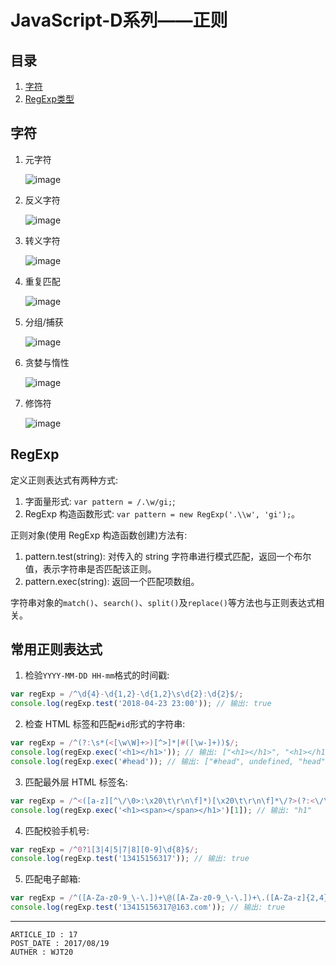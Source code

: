 
# JavaScript-D系列——正则 #

## 目录 ##

1. [字符](#href1)
2. [RegExp类型](#href2)

## <a name="href1">字符</a> ##

1. 元字符  

    ![image](https://raw.githubusercontent.com/WebUnion-core/public-cdn/master/wjt20-base/w7.png)

2. 反义字符  

    ![image](https://raw.githubusercontent.com/WebUnion-core/public-cdn/master/wjt20-base/w8.png)

3. 转义字符  

    ![image](https://raw.githubusercontent.com/WebUnion-core/public-cdn/master/wjt20-base/w9.png)

4. 重复匹配  

    ![image](https://raw.githubusercontent.com/WebUnion-core/public-cdn/master/wjt20-base/w10.png)

5. 分组/捕获  

    ![image](https://raw.githubusercontent.com/WebUnion-core/public-cdn/master/wjt20-base/w11.png)

6. 贪婪与惰性  

    ![image](https://raw.githubusercontent.com/WebUnion-core/public-cdn/master/wjt20-base/w12.png)

7. 修饰符  

    ![image](https://raw.githubusercontent.com/WebUnion-core/public-cdn/master/wjt20-base/w13.png)

## <a name="href2">RegExp</a> ##

定义正则表达式有两种方式:

1. 字面量形式: `var pattern = /.\w/gi;`;
2. RegExp 构造函数形式: `var pattern = new RegExp('.\\w', 'gi');`。

正则对象(使用 RegExp 构造函数创建)方法有:

1. pattern.test(string): 对传入的 string 字符串进行模式匹配，返回一个布尔值，表示字符串是否匹配该正则。
2. pattern.exec(string): 返回一个匹配项数组。

字符串对象的`match()`、`search()`、`split()`及`replace()`等方法也与正则表达式相关。

## <a name="href3">常用正则表达式</a> ##

1. 检验`YYYY-MM-DD HH-mm`格式的时间戳:

```js
var regExp = /^\d{4}-\d{1,2}-\d{1,2}\s\d{2}:\d{2}$/;
console.log(regExp.test('2018-04-23 23:00')); // 输出: true
```

2. 检查 HTML 标签和匹配`#id`形式的字符串:

```js
var regExp = /^(?:\s*(<[\w\W]+>)[^>]*|#([\w-]+))$/;
console.log(regExp.exec('<h1></h1>')); // 输出: ["<h1></h1>", "<h1></h1>", undefined]
console.log(regExp.exec('#head')); // 输出: ["#head", undefined, "head"]
```

3. 匹配最外层 HTML 标签名:

```js
var regExp = /^<([a-z][^\/\0>:\x20\t\r\n\f]*)[\x20\t\r\n\f]*\/?>(?:<\/\1>|)$/i;
console.log(regExp.exec('<h1><span></span></h1>')[1]); // 输出: "h1"
```

4. 匹配校验手机号:

```js
var regExp = /^0?1[3|4|5|7|8][0-9]\d{8}$/;
console.log(regExp.test('13415156317')); // 输出: true
```

5. 匹配电子邮箱:

```js
var regExp = /^([A-Za-z0-9_\-\.])+\@([A-Za-z0-9_\-\.])+\.([A-Za-z]{2,4})$/;
console.log(regExp.test('13415156317@163.com')); // 输出: true
```

---

```
ARTICLE_ID : 17
POST_DATE : 2017/08/19
AUTHER : WJT20
```
